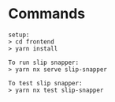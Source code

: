 # Commands 
    setup:
    > cd frontend
    > yarn install

    To run slip snapper:
    > yarn nx serve slip-snapper

    To test slip snapper:
    > yarn nx test slip-snapper